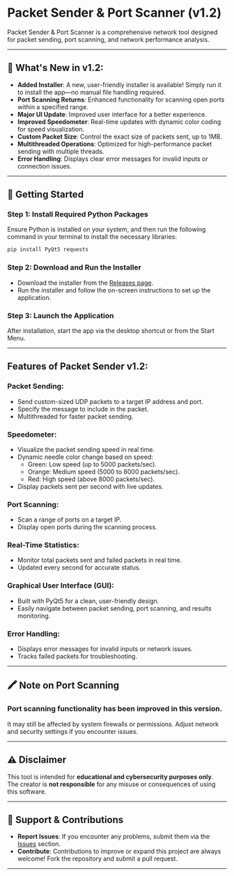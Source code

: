 # Packet Sender & Port Scanner (v1.2)

Packet Sender & Port Scanner is a comprehensive network tool designed for packet sending, port scanning, and network performance analysis.

---

## 📢 What's New in v1.2:
- **Added Installer**: A new, user-friendly installer is available! Simply run it to install the app—no manual file handling required.
- **Port Scanning Returns**: Enhanced functionality for scanning open ports within a specified range.
- **Major UI Update**: Improved user interface for a better experience.
- **Improved Speedometer**: Real-time updates with dynamic color coding for speed visualization.
- **Custom Packet Size**: Control the exact size of packets sent, up to 1MB.
- **Multithreaded Operations**: Optimized for high-performance packet sending with multiple threads.
- **Error Handling**: Displays clear error messages for invalid inputs or connection issues.

---

## 🚀 Getting Started
### Step 1: Install Required Python Packages
Ensure Python is installed on your system, and then run the following command in your terminal to install the necessary libraries:

```bash
pip install PyQt5 requests
```

### Step 2: Download and Run the Installer
- Download the installer from the [Releases page](https://github.com/PHXNKPXAYA/PacketSender/releases).
- Run the installer and follow the on-screen instructions to set up the application.

### Step 3: Launch the Application
After installation, start the app via the desktop shortcut or from the Start Menu.

---

## Features of Packet Sender v1.2:
### Packet Sending:
- Send custom-sized UDP packets to a target IP address and port.
- Specify the message to include in the packet.
- Multithreaded for faster packet sending.

### Speedometer:
- Visualize the packet sending speed in real time.
- Dynamic needle color change based on speed:
  - Green: Low speed (up to 5000 packets/sec).
  - Orange: Medium speed (5000 to 8000 packets/sec).
  - Red: High speed (above 8000 packets/sec).
- Display packets sent per second with live updates.

### Port Scanning:
- Scan a range of ports on a target IP.
- Display open ports during the scanning process.

### Real-Time Statistics:
- Monitor total packets sent and failed packets in real time.
- Updated every second for accurate status.

### Graphical User Interface (GUI):
- Built with PyQt5 for a clean, user-friendly design.
- Easily navigate between packet sending, port scanning, and results monitoring.

### Error Handling:
- Displays error messages for invalid inputs or network issues.
- Tracks failed packets for troubleshooting.

---

## 🖍️ Note on Port Scanning
### Port scanning functionality has been improved in this version.  
It may still be affected by system firewalls or permissions. Adjust network and security settings if you encounter issues.

---

## ⚠️ Disclaimer
This tool is intended for **educational and cybersecurity purposes only**.  
The creator is **not responsible** for any misuse or consequences of using this software.

---

## 📨 Support & Contributions
- **Report Issues**: If you encounter any problems, submit them via the [Issues](https://github.com/PHXNKPXAYA/Packet-Sender/issues) section.
- **Contribute**: Contributions to improve or expand this project are always welcome! Fork the repository and submit a pull request.

---
